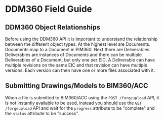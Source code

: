 # DDM360 Field Guide

## DDM360 Object Relationships
Before using the DDM360 API it is important to understand the relationship between the different object types. At the highest level are Documents. Documents map to a Document in PIM360. Next there are Deliverables. Deliverables are instances of Documents and there can be multiple Deliverables of a Document, but only one per EIC. A Deliverable can have multiple revisions on the same EIC and that revision can have multiple versions. Each version can then have one or more files associated with it.

## Submitting Drawings/Models to BIM360/ACC
When a file is submitted to BIM360/ACC using the `POST /forgeupload` API, it is not instantly available to be used, instead you should use the `GET /forgeupload` API and wait for the `progress` attribute to be "complete" and the `status` attribute to be "success".